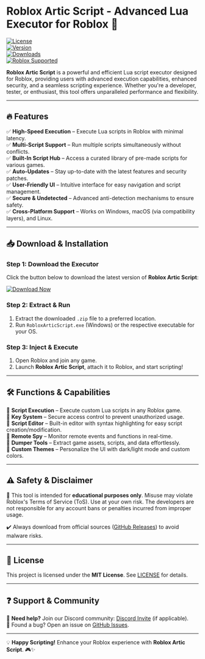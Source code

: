 # Roblox Artic Script - Advanced Lua Executor for Roblox 🚀  

[![License](https://img.shields.io/badge/License-MIT-blue.svg)](https://opensource.org/licenses/MIT)  
[![Version](https://img.shields.io/badge/Version-1.0.0-green.svg)](LINK)  
[![Downloads](https://img.shields.io/badge/Downloads-10K+-brightgreen.svg)](LINK)  
[![Roblox Supported](https://img.shields.io/badge/Roblox%20Supported-Yes-success.svg)](LINK)  

**Roblox Artic Script** is a powerful and efficient Lua script executor designed for Roblox, providing users with advanced execution capabilities, enhanced security, and a seamless scripting experience. Whether you're a developer, tester, or enthusiast, this tool offers unparalleled performance and flexibility.  

---

## 🔥 Features  

✅ **High-Speed Execution** – Execute Lua scripts in Roblox with minimal latency.  
✅ **Multi-Script Support** – Run multiple scripts simultaneously without conflicts.  
✅ **Built-In Script Hub** – Access a curated library of pre-made scripts for various games.  
✅ **Auto-Updates** – Stay up-to-date with the latest features and security patches.  
✅ **User-Friendly UI** – Intuitive interface for easy navigation and script management.  
✅ **Secure & Undetected** – Advanced anti-detection mechanisms to ensure safety.  
✅ **Cross-Platform Support** – Works on Windows, macOS (via compatibility layers), and Linux.  

---

## 📥 Download & Installation  

### **Step 1: Download the Executor**  
Click the button below to download the latest version of **Roblox Artic Script**:  

[![Download Now](https://img.shields.io/badge/Download-Now-brightgreen?style=for-the-badge&logo=github)](LINK)  

### **Step 2: Extract & Run**  
1. Extract the downloaded `.zip` file to a preferred location.  
2. Run `RobloxArticScript.exe` (Windows) or the respective executable for your OS.  

### **Step 3: Inject & Execute**  
1. Open Roblox and join any game.  
2. Launch **Roblox Artic Script**, attach it to Roblox, and start scripting!  

---

## 🛠️ Functions & Capabilities  

🔹 **Script Execution** – Execute custom Lua scripts in any Roblox game.  
🔹 **Key System** – Secure access control to prevent unauthorized usage.  
🔹 **Script Editor** – Built-in editor with syntax highlighting for easy script creation/modification.  
🔹 **Remote Spy** – Monitor remote events and functions in real-time.  
🔹 **Dumper Tools** – Extract game assets, scripts, and data effortlessly.  
🔹 **Custom Themes** – Personalize the UI with dark/light mode and custom colors.  

---

## ⚠️ Safety & Disclaimer  

🚨 This tool is intended for **educational purposes only**. Misuse may violate Roblox's Terms of Service (ToS). Use at your own risk. The developers are not responsible for any account bans or penalties incurred from improper usage.  

✔️ Always download from official sources ([GitHub Releases](LINK)) to avoid malware risks.  

---

## 📜 License  

This project is licensed under the **MIT License**. See [LICENSE](LINK) for details.  

---

## ❓ Support & Community  

📌 **Need help?** Join our Discord community: [Discord Invite](LINK) (if applicable).  
📌 Found a bug? Open an issue on [GitHub Issues](LINK).  

---

💡 **Happy Scripting!** Enhance your Roblox experience with **Roblox Artic Script**. 🎮✨